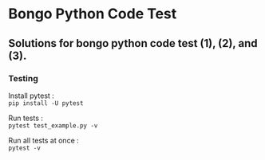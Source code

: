 # Bongo Python Code Test 

Solutions for bongo python code test (1), (2), and (3).
---
### Testing

Install pytest :<br>
`pip install -U pytest`


Run tests :<br>
`pytest test_example.py -v`


Run all tests at once :<br>
`pytest -v`

